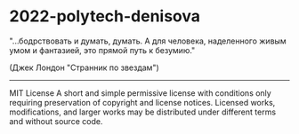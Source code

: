 # 2022-polytech-denisova
"...бодрствовать и думать, думать. А для человека, наделенного живым умом и фантазией, это прямой путь к безумию."

(Джек Лондон "Странник по звездам")

__________________________________________________________________________________________________________________
MIT License
A short and simple permissive license with conditions only requiring preservation of copyright and license notices. Licensed works, modifications, and larger works may be distributed under different terms and without source code.
